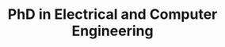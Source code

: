 ---
collection: education
title: "PhD in Electrical and Computer Engineering"
university: "Technical University Munich"
location: "Munich, Germany"
permalink: /education/2021-tum
dates: '2021-2024'
gpa: 'X.XX'
excerpt: "
*Topic: Active Learning for Self-Driving Cars: An Intelligent Learning Strategy for Data-Efficient Development of Autonomous Driving*
"
---